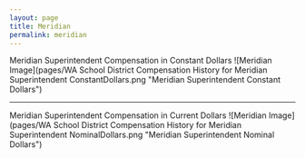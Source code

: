 ```yaml
---
layout: page
title: Meridian
permalink: meridian
---
```



Meridian Superintendent Compensation in Constant Dollars
![Meridian Image](pages/WA School District Compensation History for Meridian Superintendent ConstantDollars.png "Meridian Superintendent Constant Dollars")
___

Meridian Superintendent Compensation in Current Dollars
![Meridian Image](pages/WA School District Compensation History for Meridian Superintendent NominalDollars.png "Meridian Superintendent Nominal Dollars")